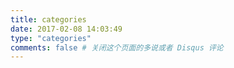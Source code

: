 ```yaml
---
title: categories
date: 2017-02-08 14:03:49
type: "categories"
comments: false # 关闭这个页面的多说或者 Disqus 评论
---
```

